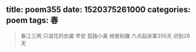 title: poem355
date: 1520375261000
categories: poem
tags: 春
---
> 春江三两
只湿花的衣裳
早安
孤独小美
格致别趣
六点起床第355天 迟到28天